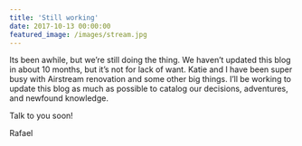 ```yaml
---
title: 'Still working'
date: 2017-10-13 00:00:00
featured_image: /images/stream.jpg
---
```


Its been awhile, but we’re still doing the thing. We haven’t
updated this blog in about 10 months, but it’s not for lack of want.
Katie and I have been super busy with Airstream renovation and some other
big things. I’ll be working to update this blog as much as possible
to catalog our decisions, adventures, and newfound knowledge.

Talk to you soon!

Rafael
